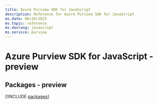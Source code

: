 ```yaml
---
title: Azure Purview SDK for JavaScript
description: Reference for Azure Purview SDK for JavaScript
ms.date: 06/20/2025
ms.topic: reference
ms.devlang: javascript
ms.service: purview
---
```

# Azure Purview SDK for JavaScript - preview
## Packages - preview
[!INCLUDE [packages](purview-index.md)]